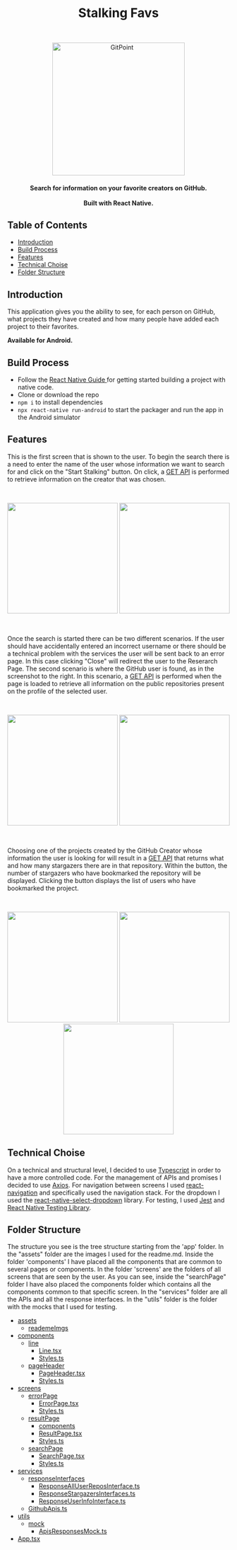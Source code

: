 <h1 align="center"> Stalking Favs </h1> <br>
<p align="center">
    <img alt="GitPoint" title="GitPoint" src=https://github.githubassets.com/images/modules/logos_page/GitHub-Mark.png width="300">
</p>
 
<h4 align="center">
  Search for information on your favorite creators on GitHub. </br></br> 
  Built with React Native.
</h4>

## Table of Contents

- [Introduction](#introduction)
- [Build Process](#build-process)
- [Features](#features)
- [Technical Choise](#technical-choise)
- [Folder Structure](#folder-structure)

## Introduction

This application gives you the ability to see, for each person on GitHub, what projects they have created and how many people have added each project to their favorites.

**Available for Android.**

## Build Process

- Follow the [React Native Guide ](https://facebook.github.io/react-native/docs/getting-started.html) for getting started building a project with native code.
- Clone or download the repo
- `npm i` to install dependencies
- `npx react-native run-android` to start the packager and run the app in the Android simulator

## Features

<p>
    <span>This is the first screen that is shown to the user. To begin the search there is a need to enter the name of the user whose information we want to         search for and click on the "Start Stalking" button.
On click, a <a href="https://docs.github.com/en/rest/users/users?apiVersion=2022-11-28#get-a-user">GET API</a> is performed to retrieve information on the creator that was chosen.</span>
</p>

</br>

<p align="center">
  <img src=https://github.com/Ladirico/pago-pa-stargazers/blob/develop/app/assets/reademeImgs/firstPageEmpty.jpeg width=250>
  <img src=https://github.com/Ladirico/pago-pa-stargazers/blob/develop/app/assets/reademeImgs/firstPageFull.jpeg width=250>
</p>

</br>

<p>
    <span>Once the search is started there can be two different scenarios. If the user should have accidentally entered an incorrect username or there should be a technical problem with the services the user will be sent back to an error page. In this case clicking "Close" will redirect the user to the Reserarch Page. The second scenario is where the GitHub user is found, as in the screenshot to the right. In this scenario, a <a href="https://docs.github.com/en/rest/repos/repos?apiVersion=2022-11-28#list-repositories-for-a-user">GET API</a> is performed when the page is loaded to retrieve all information on the public repositories present on the profile of the selected user.</span>
</p>

</br>

<p align="center">
  <img src=https://github.com/Ladirico/pago-pa-stargazers/blob/develop/app/assets/reademeImgs/error.jpeg width=250>
  <img src=https://github.com/Ladirico/pago-pa-stargazers/blob/develop/app/assets/reademeImgs/FoundCreator.jpeg width=250>
</p>

</br>

<p>
    <span>Choosing one of the projects created by the GitHub Creator whose information the user is looking for will result in a <a href="https://docs.github.com/en/rest/activity/starring?apiVersion=2022-11-28#list-stargazers">GET API</a> that returns what and how many stargazers there are in that repository. Within the button, the number of stargazers who have bookmarked the repository will be displayed. Clicking the button displays the list of users who have bookmarked the project.</span>
</p>

</br>

<p align="center">
  <img src=https://github.com/Ladirico/pago-pa-stargazers/blob/develop/app/assets/reademeImgs/openedDropdown.jpeg width=250>
  <img src=https://github.com/Ladirico/pago-pa-stargazers/blob/develop/app/assets/reademeImgs/selectedElement.jpeg width=250>
  <img src=https://github.com/Ladirico/pago-pa-stargazers/blob/develop/app/assets/reademeImgs/result.jpeg width=250>
</p>
 
## Technical Choise

On a technical and structural level, I decided to use [Typescript](https://www.typescriptlang.org) in order to have a more controlled code.
For the management of APIs and promises I decided to use [Axios](https://axios-http.com/docs/intro).
For navigation between screens I used [react-navigation](https://reactnavigation.org/docs/getting-started/) and specifically used the navigation stack.
For the dropdown I used the [react-native-select-dropdown](https://www.npmjs.com/package/react-native-select-dropdown) library.
For testing, I used [Jest](https://jestjs.io/docs/tutorial-react-native) and [React Native Testing Library](https://testing-library.com/docs/react-native-testing-library/intro/).

## Folder Structure

The structure you see is the tree structure starting from the 'app' folder.
In the "assets" folder are the images I used for the readme.md.
Inside the folder 'components' I have placed all the components that are common to several pages or components.
In the folder 'screens' are the folders of all screens that are seen by the user. As you can see, inside the "searchPage" folder I have also placed the components folder which contains all the components common to that specific screen.
In the "services" folder are all the APIs and all the response interfaces.
In the "utils" folder is the folder with the mocks that I used for testing.
</br>
- [assets](./app/assets)
  - [reademeImgs](./app/assets/reademeImgs)
- [components](./app/components)
  - [line](./app/components/line)
    - [Line.tsx](./app/components/line/Line.tsx)
    - [Styles.ts](./app/components/line/Styles.ts)
  - [pageHeader](./app/components/pageHeader)
    - [PageHeader.tsx](./app/components/pageHeader/PageHeader.tsx)
    - [Styles.ts](./app/components/pageHeader/Styles.ts)
- [screens](./app/screens)
  - [errorPage](./app/screens/errorPage)
    - [ErrorPage.tsx](./app/screens/errorPage/ErrorPage.tsx)
    - [Styles.ts](./app/screens/errorPage/Styles.ts)
  - [resultPage](./app/screens/resultPage)
    - [components](./app/screens/resultPage/components)
    - [ResultPage.tsx](./app/screens/resultPage/ResultPage.tsx)
    - [Styles.ts](./app/screens/resultPage/Styles.ts)
  - [searchPage](./app/screens/searchPage)
    - [SearchPage.tsx](./app/screens/searchPage/SearchPage.tsx)
    - [Styles.ts](./app/screens/searchPage/Styles.ts)
- [services](./app/services)
  - [responseInterfaces](./app/services/responseInterfaces)
    - [ResponseAllUserReposInterface.ts](./app/services/responseInterfaces/ResponseAllUserReposInterface.ts)
    - [ResponseStargazersInterfaces.ts](./app/services/responseInterfaces/ResponseStargazersInterfaces.ts)
    - [ResponseUserInfoInterface.ts](./app/services/responseInterfaces/ResponseUserInfoInterface.ts)
  - [GithubApis.ts](./app/services/GithubApis.ts)
- [utils](./app/utils)
  - [mock](./app/utils/mock)
    - [ApisResponsesMock.ts](./app/utils/mock/ApisResponsesMock.ts)
- [App.tsx](./app/App.tsx)
